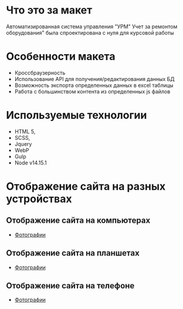 # Что это за макет
Автоматизированная система управления "УРМ" Учет за ремонтом оборудования" была спроектирована с нуля для курсовой работы

# Особенности макета
* Кроссбраузерность
* Использование API для получения/редактирования данных БД
* Возможность экспорта определенных данных в excel таблицы
* Работа с большинством контента из определенных js файлов 

# Используемые технологии
* HTML 5,
* SCSS,
* Jquery
* WebP
* Gulp
* Node v14.15.1

# Отображение сайта на разных устройствах
## Отображение сайта на компьютерах
* [Фотографии](https://disk.yandex.ru/a/HY6ZbRAmB0tLZg)
## Отображение сайта на планшетах
* [Фотографии](https://disk.yandex.ru/a/FtEzqLOZykKpUw)
## Отображение сайта на телефоне
* [Фотографии](https://disk.yandex.ru/a/aunsWYfZwki5dw)

